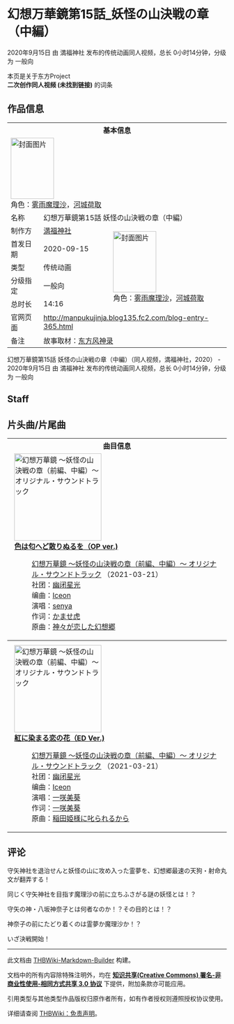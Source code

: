 # 幻想万華鏡第15話_妖怪の山決戦の章（中編）

<!-- source html: G:\repos\THBWiki-Markdown-Builder\THBWikiMarkdown\Temp\main\1\19\ns0%3A%E5%B9%BB%E6%83%B3%E4%B8%87%E8%8F%AF%E9%8F%A1%E7%AC%AC15%E8%A9%B1_%E5%A6%96%E6%80%AA%E3%81%AE%E5%B1%B1%E6%B1%BA%E6%88%A6%E3%81%AE%E7%AB%A0%EF%BC%88%E4%B8%AD%E7%B7%A8%EF%BC%89.html -->

2020年9月15日 由 満福神社  发布的传统动画同人视频，总长 0小时14分钟，分级为 一般向

本页是关于东方Project  
 **二次创作同人视频 (未找到链接)** 的词条

## 作品信息

<table><tbody><tr><th colspan="3">基本信息</th></tr><tr><td class="cover-artwork-mobile" colspan="2"><a href="./文件-幻想万華鏡第15話_妖怪の山決戦の章（中編）封面.jpg.md" class="image" title="封面图片"><img alt="封面图片" src="https://upload.thwiki.cc/thumb/e/e7/%E5%B9%BB%E6%83%B3%E4%B8%87%E8%8F%AF%E9%8F%A1%E7%AC%AC15%E8%A9%B1_%E5%A6%96%E6%80%AA%E3%81%AE%E5%B1%B1%E6%B1%BA%E6%88%A6%E3%81%AE%E7%AB%A0%EF%BC%88%E4%B8%AD%E7%B7%A8%EF%BC%89%E5%B0%81%E9%9D%A2.jpg/99px-%E5%B9%BB%E6%83%B3%E4%B8%87%E8%8F%AF%E9%8F%A1%E7%AC%AC15%E8%A9%B1_%E5%A6%96%E6%80%AA%E3%81%AE%E5%B1%B1%E6%B1%BA%E6%88%A6%E3%81%AE%E7%AB%A0%EF%BC%88%E4%B8%AD%E7%B7%A8%EF%BC%89%E5%B0%81%E9%9D%A2.jpg" decoding="async" loading="lazy" width="99" height="140" srcset="https://upload.thwiki.cc/thumb/e/e7/%E5%B9%BB%E6%83%B3%E4%B8%87%E8%8F%AF%E9%8F%A1%E7%AC%AC15%E8%A9%B1_%E5%A6%96%E6%80%AA%E3%81%AE%E5%B1%B1%E6%B1%BA%E6%88%A6%E3%81%AE%E7%AB%A0%EF%BC%88%E4%B8%AD%E7%B7%A8%EF%BC%89%E5%B0%81%E9%9D%A2.jpg/149px-%E5%B9%BB%E6%83%B3%E4%B8%87%E8%8F%AF%E9%8F%A1%E7%AC%AC15%E8%A9%B1_%E5%A6%96%E6%80%AA%E3%81%AE%E5%B1%B1%E6%B1%BA%E6%88%A6%E3%81%AE%E7%AB%A0%EF%BC%88%E4%B8%AD%E7%B7%A8%EF%BC%89%E5%B0%81%E9%9D%A2.jpg 1.5x, https://upload.thwiki.cc/thumb/e/e7/%E5%B9%BB%E6%83%B3%E4%B8%87%E8%8F%AF%E9%8F%A1%E7%AC%AC15%E8%A9%B1_%E5%A6%96%E6%80%AA%E3%81%AE%E5%B1%B1%E6%B1%BA%E6%88%A6%E3%81%AE%E7%AB%A0%EF%BC%88%E4%B8%AD%E7%B7%A8%EF%BC%89%E5%B0%81%E9%9D%A2.jpg/199px-%E5%B9%BB%E6%83%B3%E4%B8%87%E8%8F%AF%E9%8F%A1%E7%AC%AC15%E8%A9%B1_%E5%A6%96%E6%80%AA%E3%81%AE%E5%B1%B1%E6%B1%BA%E6%88%A6%E3%81%AE%E7%AB%A0%EF%BC%88%E4%B8%AD%E7%B7%A8%EF%BC%89%E5%B0%81%E9%9D%A2.jpg 2x" data-file-width="728" data-file-height="1024"></a><div class="cover-char">角色：<a href="./雾雨魔理沙.md" title="雾雨魔理沙">雾雨魔理沙</a>，<a href="./河城荷取.md" title="河城荷取">河城荷取</a></div></td>
</tr><tr><td class="label">名称</td><td colspan="2"> 幻想万華鏡第15話 妖怪の山決戦の章（中編） </td></tr><tr><td class="label">制作方</td><td><a href="./満福神社.md" title="満福神社">満福神社</a></td><td class="cover-artwork" rowspan="5" style="min-width:140px;"><a href="./文件-幻想万華鏡第15話_妖怪の山決戦の章（中編）封面.jpg.md" class="image" title="封面图片"><img alt="封面图片" src="https://upload.thwiki.cc/thumb/e/e7/%E5%B9%BB%E6%83%B3%E4%B8%87%E8%8F%AF%E9%8F%A1%E7%AC%AC15%E8%A9%B1_%E5%A6%96%E6%80%AA%E3%81%AE%E5%B1%B1%E6%B1%BA%E6%88%A6%E3%81%AE%E7%AB%A0%EF%BC%88%E4%B8%AD%E7%B7%A8%EF%BC%89%E5%B0%81%E9%9D%A2.jpg/99px-%E5%B9%BB%E6%83%B3%E4%B8%87%E8%8F%AF%E9%8F%A1%E7%AC%AC15%E8%A9%B1_%E5%A6%96%E6%80%AA%E3%81%AE%E5%B1%B1%E6%B1%BA%E6%88%A6%E3%81%AE%E7%AB%A0%EF%BC%88%E4%B8%AD%E7%B7%A8%EF%BC%89%E5%B0%81%E9%9D%A2.jpg" decoding="async" loading="lazy" width="99" height="140" srcset="https://upload.thwiki.cc/thumb/e/e7/%E5%B9%BB%E6%83%B3%E4%B8%87%E8%8F%AF%E9%8F%A1%E7%AC%AC15%E8%A9%B1_%E5%A6%96%E6%80%AA%E3%81%AE%E5%B1%B1%E6%B1%BA%E6%88%A6%E3%81%AE%E7%AB%A0%EF%BC%88%E4%B8%AD%E7%B7%A8%EF%BC%89%E5%B0%81%E9%9D%A2.jpg/149px-%E5%B9%BB%E6%83%B3%E4%B8%87%E8%8F%AF%E9%8F%A1%E7%AC%AC15%E8%A9%B1_%E5%A6%96%E6%80%AA%E3%81%AE%E5%B1%B1%E6%B1%BA%E6%88%A6%E3%81%AE%E7%AB%A0%EF%BC%88%E4%B8%AD%E7%B7%A8%EF%BC%89%E5%B0%81%E9%9D%A2.jpg 1.5x, https://upload.thwiki.cc/thumb/e/e7/%E5%B9%BB%E6%83%B3%E4%B8%87%E8%8F%AF%E9%8F%A1%E7%AC%AC15%E8%A9%B1_%E5%A6%96%E6%80%AA%E3%81%AE%E5%B1%B1%E6%B1%BA%E6%88%A6%E3%81%AE%E7%AB%A0%EF%BC%88%E4%B8%AD%E7%B7%A8%EF%BC%89%E5%B0%81%E9%9D%A2.jpg/199px-%E5%B9%BB%E6%83%B3%E4%B8%87%E8%8F%AF%E9%8F%A1%E7%AC%AC15%E8%A9%B1_%E5%A6%96%E6%80%AA%E3%81%AE%E5%B1%B1%E6%B1%BA%E6%88%A6%E3%81%AE%E7%AB%A0%EF%BC%88%E4%B8%AD%E7%B7%A8%EF%BC%89%E5%B0%81%E9%9D%A2.jpg 2x" data-file-width="728" data-file-height="1024"></a><div class="cover-char">角色：<a href="./雾雨魔理沙.md" title="雾雨魔理沙">雾雨魔理沙</a>，<a href="./河城荷取.md" title="河城荷取">河城荷取</a></div></td>
</tr><tr><td class="label">首发日期</td><td>2020-09-15</td></tr><tr><td class="label">类型</td><td>传统动画</td></tr><tr><td class="label">分级指定</td><td>一般向</td></tr><tr><td class="label">总时长</td><td>14:16</td></tr>
<tr><td class="label">官网页面</td><td colspan="2"><a rel="nofollow" class="external free" href="http://manpukujinja.blog135.fc2.com/blog-entry-365.html">http://manpukujinja.blog135.fc2.com/blog-entry-365.html</a></td></tr><tr><td class="label">备注</td><td colspan="2">故事取材：<a href="./东方风神录.md" title="东方风神录">东方风神录</a></td></tr></tbody></table>

幻想万華鏡第15話 妖怪の山決戦の章（中編）（同人视频，満福神社，2020） - 2020年9月15日 由 満福神社  发布的传统动画同人视频，总长 0小时14分钟，分级为 一般向

## Staff

## 片头曲/片尾曲

<table><tbody><tr><th colspan="2">曲目信息</th></tr><tr><td colspan="2" style="padding-left: 1em;"><div class="floatright"><a href="/%E6%96%87%E4%BB%B6:%E5%B9%BB%E6%83%B3%E4%B8%87%E8%8F%AF%E9%8F%A1_%EF%BD%9E%E5%A6%96%E6%80%AA%E3%81%AE%E5%B1%B1%E6%B1%BA%E6%88%A6%E3%81%AE%E7%AB%A0%EF%BC%88%E5%89%8D%E7%B7%A8%E3%80%81%E4%B8%AD%E7%B7%A8%EF%BC%89%EF%BD%9E_%E3%82%AA%E3%83%AA%E3%82%B8%E3%83%8A%E3%83%AB%E3%83%BB%E3%82%B5%E3%82%A6%E3%83%B3%E3%83%89%E3%83%88%E3%83%A9%E3%83%83%E3%82%AF%E5%B0%81%E9%9D%A2.png" class="image" title="幻想万華鏡 ～妖怪の山決戦の章（前編、中編）～ オリジナル・サウンドトラック"><img alt="幻想万華鏡 ～妖怪の山決戦の章（前編、中編）～ オリジナル・サウンドトラック" src="https://upload.thwiki.cc/thumb/6/69/%E5%B9%BB%E6%83%B3%E4%B8%87%E8%8F%AF%E9%8F%A1_%EF%BD%9E%E5%A6%96%E6%80%AA%E3%81%AE%E5%B1%B1%E6%B1%BA%E6%88%A6%E3%81%AE%E7%AB%A0%EF%BC%88%E5%89%8D%E7%B7%A8%E3%80%81%E4%B8%AD%E7%B7%A8%EF%BC%89%EF%BD%9E_%E3%82%AA%E3%83%AA%E3%82%B8%E3%83%8A%E3%83%AB%E3%83%BB%E3%82%B5%E3%82%A6%E3%83%B3%E3%83%89%E3%83%88%E3%83%A9%E3%83%83%E3%82%AF%E5%B0%81%E9%9D%A2.png/200px-%E5%B9%BB%E6%83%B3%E4%B8%87%E8%8F%AF%E9%8F%A1_%EF%BD%9E%E5%A6%96%E6%80%AA%E3%81%AE%E5%B1%B1%E6%B1%BA%E6%88%A6%E3%81%AE%E7%AB%A0%EF%BC%88%E5%89%8D%E7%B7%A8%E3%80%81%E4%B8%AD%E7%B7%A8%EF%BC%89%EF%BD%9E_%E3%82%AA%E3%83%AA%E3%82%B8%E3%83%8A%E3%83%AB%E3%83%BB%E3%82%B5%E3%82%A6%E3%83%B3%E3%83%89%E3%83%88%E3%83%A9%E3%83%83%E3%82%AF%E5%B0%81%E9%9D%A2.png" decoding="async" loading="lazy" width="200" height="200" srcset="https://upload.thwiki.cc/thumb/6/69/%E5%B9%BB%E6%83%B3%E4%B8%87%E8%8F%AF%E9%8F%A1_%EF%BD%9E%E5%A6%96%E6%80%AA%E3%81%AE%E5%B1%B1%E6%B1%BA%E6%88%A6%E3%81%AE%E7%AB%A0%EF%BC%88%E5%89%8D%E7%B7%A8%E3%80%81%E4%B8%AD%E7%B7%A8%EF%BC%89%EF%BD%9E_%E3%82%AA%E3%83%AA%E3%82%B8%E3%83%8A%E3%83%AB%E3%83%BB%E3%82%B5%E3%82%A6%E3%83%B3%E3%83%89%E3%83%88%E3%83%A9%E3%83%83%E3%82%AF%E5%B0%81%E9%9D%A2.png/300px-%E5%B9%BB%E6%83%B3%E4%B8%87%E8%8F%AF%E9%8F%A1_%EF%BD%9E%E5%A6%96%E6%80%AA%E3%81%AE%E5%B1%B1%E6%B1%BA%E6%88%A6%E3%81%AE%E7%AB%A0%EF%BC%88%E5%89%8D%E7%B7%A8%E3%80%81%E4%B8%AD%E7%B7%A8%EF%BC%89%EF%BD%9E_%E3%82%AA%E3%83%AA%E3%82%B8%E3%83%8A%E3%83%AB%E3%83%BB%E3%82%B5%E3%82%A6%E3%83%B3%E3%83%89%E3%83%88%E3%83%A9%E3%83%83%E3%82%AF%E5%B0%81%E9%9D%A2.png 1.5x, https://upload.thwiki.cc/thumb/6/69/%E5%B9%BB%E6%83%B3%E4%B8%87%E8%8F%AF%E9%8F%A1_%EF%BD%9E%E5%A6%96%E6%80%AA%E3%81%AE%E5%B1%B1%E6%B1%BA%E6%88%A6%E3%81%AE%E7%AB%A0%EF%BC%88%E5%89%8D%E7%B7%A8%E3%80%81%E4%B8%AD%E7%B7%A8%EF%BC%89%EF%BD%9E_%E3%82%AA%E3%83%AA%E3%82%B8%E3%83%8A%E3%83%AB%E3%83%BB%E3%82%B5%E3%82%A6%E3%83%B3%E3%83%89%E3%83%88%E3%83%A9%E3%83%83%E3%82%AF%E5%B0%81%E9%9D%A2.png/400px-%E5%B9%BB%E6%83%B3%E4%B8%87%E8%8F%AF%E9%8F%A1_%EF%BD%9E%E5%A6%96%E6%80%AA%E3%81%AE%E5%B1%B1%E6%B1%BA%E6%88%A6%E3%81%AE%E7%AB%A0%EF%BC%88%E5%89%8D%E7%B7%A8%E3%80%81%E4%B8%AD%E7%B7%A8%EF%BC%89%EF%BD%9E_%E3%82%AA%E3%83%AA%E3%82%B8%E3%83%8A%E3%83%AB%E3%83%BB%E3%82%B5%E3%82%A6%E3%83%B3%E3%83%89%E3%83%88%E3%83%A9%E3%83%83%E3%82%AF%E5%B0%81%E9%9D%A2.png 2x" data-file-width="1654" data-file-height="1654"></a></div><b><a href="/%E5%B9%BB%E6%83%B3%E4%B8%87%E8%8F%AF%E9%8F%A1_%EF%BD%9E%E5%A6%96%E6%80%AA%E3%81%AE%E5%B1%B1%E6%B1%BA%E6%88%A6%E3%81%AE%E7%AB%A0%EF%BC%88%E5%89%8D%E7%B7%A8%E3%80%81%E4%B8%AD%E7%B7%A8%EF%BC%89%EF%BD%9E_%E3%82%AA%E3%83%AA%E3%82%B8%E3%83%8A%E3%83%AB%E3%83%BB%E3%82%B5%E3%82%A6%E3%83%B3%E3%83%89%E3%83%88%E3%83%A9%E3%83%83%E3%82%AF#1" title="幻想万華鏡 ～妖怪の山決戦の章（前編、中編）～ オリジナル・サウンドトラック">色は匂へど散りぬるを（OP ver.)</a></b><dl><dd><a href="/%E5%B9%BB%E6%83%B3%E4%B8%87%E8%8F%AF%E9%8F%A1_%EF%BD%9E%E5%A6%96%E6%80%AA%E3%81%AE%E5%B1%B1%E6%B1%BA%E6%88%A6%E3%81%AE%E7%AB%A0%EF%BC%88%E5%89%8D%E7%B7%A8%E3%80%81%E4%B8%AD%E7%B7%A8%EF%BC%89%EF%BD%9E_%E3%82%AA%E3%83%AA%E3%82%B8%E3%83%8A%E3%83%AB%E3%83%BB%E3%82%B5%E3%82%A6%E3%83%B3%E3%83%89%E3%83%88%E3%83%A9%E3%83%83%E3%82%AF" title="幻想万華鏡 ～妖怪の山決戦の章（前編、中編）～ オリジナル・サウンドトラック">幻想万華鏡 ～妖怪の山決戦の章（前編、中編）～ オリジナル・サウンドトラック</a> （2021-03-21）<br>社团：<a href="./幽闭星光.md" title="幽闭星光">幽闭星光</a><br>编曲：<a href="./Iceon.md" title="Iceon">Iceon</a><br>演唱：<a href="./senya.md" title="senya">senya</a><br>作词：<a href="./かませ虎.md" title="かませ虎">かませ虎</a><br>原曲：<a href="./神々が恋した幻想郷.md" class="mw-redirect" title="神々が恋した幻想郷">神々が恋した幻想郷</a><br></dd></dl></td></tr>
<tr><th colspan="2"></th></tr><tr><td colspan="2" style="padding-left: 1em;"><div class="floatright"><a href="/%E6%96%87%E4%BB%B6:%E5%B9%BB%E6%83%B3%E4%B8%87%E8%8F%AF%E9%8F%A1_%EF%BD%9E%E5%A6%96%E6%80%AA%E3%81%AE%E5%B1%B1%E6%B1%BA%E6%88%A6%E3%81%AE%E7%AB%A0%EF%BC%88%E5%89%8D%E7%B7%A8%E3%80%81%E4%B8%AD%E7%B7%A8%EF%BC%89%EF%BD%9E_%E3%82%AA%E3%83%AA%E3%82%B8%E3%83%8A%E3%83%AB%E3%83%BB%E3%82%B5%E3%82%A6%E3%83%B3%E3%83%89%E3%83%88%E3%83%A9%E3%83%83%E3%82%AF%E5%B0%81%E9%9D%A2.png" class="image" title="幻想万華鏡 ～妖怪の山決戦の章（前編、中編）～ オリジナル・サウンドトラック"><img alt="幻想万華鏡 ～妖怪の山決戦の章（前編、中編）～ オリジナル・サウンドトラック" src="https://upload.thwiki.cc/thumb/6/69/%E5%B9%BB%E6%83%B3%E4%B8%87%E8%8F%AF%E9%8F%A1_%EF%BD%9E%E5%A6%96%E6%80%AA%E3%81%AE%E5%B1%B1%E6%B1%BA%E6%88%A6%E3%81%AE%E7%AB%A0%EF%BC%88%E5%89%8D%E7%B7%A8%E3%80%81%E4%B8%AD%E7%B7%A8%EF%BC%89%EF%BD%9E_%E3%82%AA%E3%83%AA%E3%82%B8%E3%83%8A%E3%83%AB%E3%83%BB%E3%82%B5%E3%82%A6%E3%83%B3%E3%83%89%E3%83%88%E3%83%A9%E3%83%83%E3%82%AF%E5%B0%81%E9%9D%A2.png/200px-%E5%B9%BB%E6%83%B3%E4%B8%87%E8%8F%AF%E9%8F%A1_%EF%BD%9E%E5%A6%96%E6%80%AA%E3%81%AE%E5%B1%B1%E6%B1%BA%E6%88%A6%E3%81%AE%E7%AB%A0%EF%BC%88%E5%89%8D%E7%B7%A8%E3%80%81%E4%B8%AD%E7%B7%A8%EF%BC%89%EF%BD%9E_%E3%82%AA%E3%83%AA%E3%82%B8%E3%83%8A%E3%83%AB%E3%83%BB%E3%82%B5%E3%82%A6%E3%83%B3%E3%83%89%E3%83%88%E3%83%A9%E3%83%83%E3%82%AF%E5%B0%81%E9%9D%A2.png" decoding="async" loading="lazy" width="200" height="200" srcset="https://upload.thwiki.cc/thumb/6/69/%E5%B9%BB%E6%83%B3%E4%B8%87%E8%8F%AF%E9%8F%A1_%EF%BD%9E%E5%A6%96%E6%80%AA%E3%81%AE%E5%B1%B1%E6%B1%BA%E6%88%A6%E3%81%AE%E7%AB%A0%EF%BC%88%E5%89%8D%E7%B7%A8%E3%80%81%E4%B8%AD%E7%B7%A8%EF%BC%89%EF%BD%9E_%E3%82%AA%E3%83%AA%E3%82%B8%E3%83%8A%E3%83%AB%E3%83%BB%E3%82%B5%E3%82%A6%E3%83%B3%E3%83%89%E3%83%88%E3%83%A9%E3%83%83%E3%82%AF%E5%B0%81%E9%9D%A2.png/300px-%E5%B9%BB%E6%83%B3%E4%B8%87%E8%8F%AF%E9%8F%A1_%EF%BD%9E%E5%A6%96%E6%80%AA%E3%81%AE%E5%B1%B1%E6%B1%BA%E6%88%A6%E3%81%AE%E7%AB%A0%EF%BC%88%E5%89%8D%E7%B7%A8%E3%80%81%E4%B8%AD%E7%B7%A8%EF%BC%89%EF%BD%9E_%E3%82%AA%E3%83%AA%E3%82%B8%E3%83%8A%E3%83%AB%E3%83%BB%E3%82%B5%E3%82%A6%E3%83%B3%E3%83%89%E3%83%88%E3%83%A9%E3%83%83%E3%82%AF%E5%B0%81%E9%9D%A2.png 1.5x, https://upload.thwiki.cc/thumb/6/69/%E5%B9%BB%E6%83%B3%E4%B8%87%E8%8F%AF%E9%8F%A1_%EF%BD%9E%E5%A6%96%E6%80%AA%E3%81%AE%E5%B1%B1%E6%B1%BA%E6%88%A6%E3%81%AE%E7%AB%A0%EF%BC%88%E5%89%8D%E7%B7%A8%E3%80%81%E4%B8%AD%E7%B7%A8%EF%BC%89%EF%BD%9E_%E3%82%AA%E3%83%AA%E3%82%B8%E3%83%8A%E3%83%AB%E3%83%BB%E3%82%B5%E3%82%A6%E3%83%B3%E3%83%89%E3%83%88%E3%83%A9%E3%83%83%E3%82%AF%E5%B0%81%E9%9D%A2.png/400px-%E5%B9%BB%E6%83%B3%E4%B8%87%E8%8F%AF%E9%8F%A1_%EF%BD%9E%E5%A6%96%E6%80%AA%E3%81%AE%E5%B1%B1%E6%B1%BA%E6%88%A6%E3%81%AE%E7%AB%A0%EF%BC%88%E5%89%8D%E7%B7%A8%E3%80%81%E4%B8%AD%E7%B7%A8%EF%BC%89%EF%BD%9E_%E3%82%AA%E3%83%AA%E3%82%B8%E3%83%8A%E3%83%AB%E3%83%BB%E3%82%B5%E3%82%A6%E3%83%B3%E3%83%89%E3%83%88%E3%83%A9%E3%83%83%E3%82%AF%E5%B0%81%E9%9D%A2.png 2x" data-file-width="1654" data-file-height="1654"></a></div><b><a href="/%E5%B9%BB%E6%83%B3%E4%B8%87%E8%8F%AF%E9%8F%A1_%EF%BD%9E%E5%A6%96%E6%80%AA%E3%81%AE%E5%B1%B1%E6%B1%BA%E6%88%A6%E3%81%AE%E7%AB%A0%EF%BC%88%E5%89%8D%E7%B7%A8%E3%80%81%E4%B8%AD%E7%B7%A8%EF%BC%89%EF%BD%9E_%E3%82%AA%E3%83%AA%E3%82%B8%E3%83%8A%E3%83%AB%E3%83%BB%E3%82%B5%E3%82%A6%E3%83%B3%E3%83%89%E3%83%88%E3%83%A9%E3%83%83%E3%82%AF#29" title="幻想万華鏡 ～妖怪の山決戦の章（前編、中編）～ オリジナル・サウンドトラック">紅に染まる恋の花（ED Ver.)</a></b><dl><dd><a href="/%E5%B9%BB%E6%83%B3%E4%B8%87%E8%8F%AF%E9%8F%A1_%EF%BD%9E%E5%A6%96%E6%80%AA%E3%81%AE%E5%B1%B1%E6%B1%BA%E6%88%A6%E3%81%AE%E7%AB%A0%EF%BC%88%E5%89%8D%E7%B7%A8%E3%80%81%E4%B8%AD%E7%B7%A8%EF%BC%89%EF%BD%9E_%E3%82%AA%E3%83%AA%E3%82%B8%E3%83%8A%E3%83%AB%E3%83%BB%E3%82%B5%E3%82%A6%E3%83%B3%E3%83%89%E3%83%88%E3%83%A9%E3%83%83%E3%82%AF" title="幻想万華鏡 ～妖怪の山決戦の章（前編、中編）～ オリジナル・サウンドトラック">幻想万華鏡 ～妖怪の山決戦の章（前編、中編）～ オリジナル・サウンドトラック</a> （2021-03-21）<br>社团：<a href="./幽闭星光.md" title="幽闭星光">幽闭星光</a><br>编曲：<a href="./Iceon.md" title="Iceon">Iceon</a><br>演唱：<a href="./一咲美葵.md" title="一咲美葵">一咲美葵</a><br>作词：<a href="./一咲美葵.md" title="一咲美葵">一咲美葵</a><br>原曲：<a href="./稲田姫様に叱られるから.md" class="mw-redirect" title="稲田姫様に叱られるから">稲田姫様に叱られるから</a><br></dd></dl></td></tr></tbody></table>



## 评论
  
守矢神社を退治せんと妖怪の山に攻め入った霊夢を、幻想郷最速の天狗・射命丸文が翻弄する！  

同じく守矢神社を目指す魔理沙の前に立ちふさがる謎の妖怪とは！？  

守矢の神・八坂神奈子とは何者なのか！？その目的とは！？  

神奈子の前にたどり着くのは霊夢か魔理沙か！？  

いざ決戦開始！
  





---

此文档由 [THBWiki-Markdown-Builder](https://github.com/Delsin-Yu/THBWiki-Markdown-Builder) 构建。

文档中的所有内容除特殊注明外，均在 [**知识共享(Creative Commons) 署名-非商业性使用-相同方式共享 3.0 协议**](https://creativecommons.org/licenses/by-sa/3.0/deed.zh-hans) 下提供，附加条款亦可能应用。

引用类型与其他类型作品版权归原作者所有，如有作者授权则遵照授权协议使用。

详细请查阅 [THBWiki：免责声明](https://thbwiki.cc/THBWiki:%E5%85%8D%E8%B4%A3%E5%A3%B0%E6%98%8E)。

